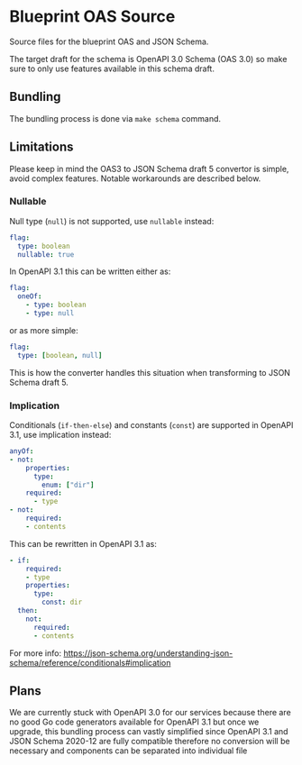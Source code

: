 # Blueprint OAS Source

Source files for the blueprint OAS and JSON Schema.

The target draft for the schema is OpenAPI 3.0 Schema (OAS 3.0) so make sure to only use features available in this schema draft.

## Bundling

The bundling process is done via `make schema` command.

## Limitations

Please keep in mind the OAS3 to JSON Schema draft 5 convertor is simple, avoid complex features. Notable workarounds are described below.

### Nullable

Null type (`null`) is not supported, use `nullable` instead:

```yaml
flag:
  type: boolean
  nullable: true
```

In OpenAPI 3.1 this can be written either as:

```yaml
flag:
  oneOf:
    - type: boolean
    - type: null
```

or as more simple:

```yaml
flag:
  type: [boolean, null]
```

This is how the converter handles this situation when transforming to JSON Schema draft 5.

### Implication

Conditionals (`if-then-else`) and constants (`const`) are supported in OpenAPI 3.1, use implication instead:

```yaml
anyOf:
- not:
    properties:
      type:
        enum: ["dir"]
    required:
      - type
- not:
    required:
    - contents   
```

This can be rewritten in OpenAPI 3.1 as:

```yaml
- if:
    required:
    - type
    properties:
      type:
        const: dir
  then:
    not:
      required:
      - contents
```

For more info: https://json-schema.org/understanding-json-schema/reference/conditionals#implication

## Plans

We are currently stuck with OpenAPI 3.0 for our services because there are no good Go code generators available for OpenAPI 3.1 but once we upgrade, this bundling process can vastly simplified since OpenAPI 3.1 and JSON Schema 2020-12 are fully compatible therefore no conversion will be necessary and components can be separated into individual file
